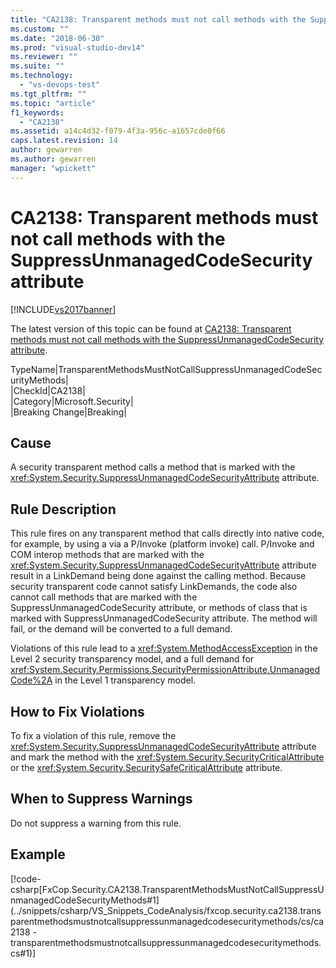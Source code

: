 ```yaml
---
title: "CA2138: Transparent methods must not call methods with the SuppressUnmanagedCodeSecurity attribute | Microsoft Docs"
ms.custom: ""
ms.date: "2018-06-30"
ms.prod: "visual-studio-dev14"
ms.reviewer: ""
ms.suite: ""
ms.technology: 
  - "vs-devops-test"
ms.tgt_pltfrm: ""
ms.topic: "article"
f1_keywords: 
  - "CA2138"
ms.assetid: a14c4d32-f079-4f3a-956c-a1657cde0f66
caps.latest.revision: 14
author: gewarren
ms.author: gewarren
manager: "wpickett"
---
```

# CA2138: Transparent methods must not call methods with the SuppressUnmanagedCodeSecurity attribute
[!INCLUDE[vs2017banner](../includes/vs2017banner.md)]

The latest version of this topic can be found at [CA2138: Transparent methods must not call methods with the SuppressUnmanagedCodeSecurity attribute](https://docs.microsoft.com/visualstudio/code-quality/ca2138-transparent-methods-must-not-call-methods-with-the-suppressunmanagedcodesecurity-attribute).  
  
TypeName|TransparentMethodsMustNotCallSuppressUnmanagedCodeSecurityMethods|  
|CheckId|CA2138|  
|Category|Microsoft.Security|  
|Breaking Change|Breaking|  
  
## Cause  
 A security transparent method calls a method that is marked with the <xref:System.Security.SuppressUnmanagedCodeSecurityAttribute> attribute.  
  
## Rule Description  
 This rule fires on any transparent method that calls directly into native code, for example, by using a via a P/Invoke (platform invoke) call. P/Invoke and COM interop methods that are marked with the <xref:System.Security.SuppressUnmanagedCodeSecurityAttribute> attribute result in a LinkDemand being done against the calling method. Because security transparent code cannot satisfy LinkDemands, the code also cannot call methods that are marked with the SuppressUnmanagedCodeSecurity attribute, or methods of class that is marked with SuppressUnmanagedCodeSecurity attribute. The method will fail, or the demand will be converted to a full demand.  
  
 Violations of this rule lead to a <xref:System.MethodAccessException> in the Level 2 security transparency model, and a full demand for <xref:System.Security.Permissions.SecurityPermissionAttribute.UnmanagedCode%2A> in the Level 1 transparency model.  
  
## How to Fix Violations  
 To fix a violation of this rule, remove the <xref:System.Security.SuppressUnmanagedCodeSecurityAttribute> attribute and mark the method with the <xref:System.Security.SecurityCriticalAttribute> or the <xref:System.Security.SecuritySafeCriticalAttribute> attribute.  
  
## When to Suppress Warnings  
 Do not suppress a warning from this rule.  
  
## Example  
 [!code-csharp[FxCop.Security.CA2138.TransparentMethodsMustNotCallSuppressUnmanagedCodeSecurityMethods#1](../snippets/csharp/VS_Snippets_CodeAnalysis/fxcop.security.ca2138.transparentmethodsmustnotcallsuppressunmanagedcodesecuritymethods/cs/ca2138 - transparentmethodsmustnotcallsuppressunmanagedcodesecuritymethods.cs#1)]



